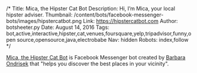 /*
Title: Mica, the Hipster Cat Bot
Description: Hi, I’m Mica, your local hipster adviser.
Thumbnail: /content/bots/facebook-messenger-bots/images/hipstercatbot.png
Link: https://hipstercatbot.com
Author: botsheeter.py
Date: August 14, 2016
Tags: bot,active,interactive,hipster,cat,venues,foursquare,yelp,tripadvisor,funny,open source,opensource,java,electrobabe
Nav: hidden
Robots: index,follow
*/

[Mica, the Hipster Cat Bot](https://hipstercatbot.com) is Facebook Messenger bot created by [Barbara Ondrisek](https://twitter.com/electrobabe) that "helps you discover the best places in your vicinity".
